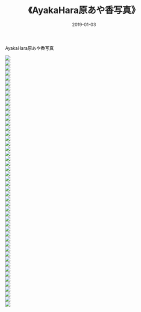 ﻿---
layout: post
title:  《AyakaHara原あや香写真》
date:   2019-01-03
img: http://img.660000.xyz/Sharelink/性感/2019/AyakaHara原あや香写真/000.jpg
categories: [美女, 清纯, 唯美]
---

AyakaHara原あや香写真

  ![](http://img.660000.xyz/Sharelink/性感/2019/AyakaHara原あや香写真/001.jpg) <br> ![](http://img.660000.xyz/Sharelink/性感/2019/AyakaHara原あや香写真/002.jpg) <br> ![](http://img.660000.xyz/Sharelink/性感/2019/AyakaHara原あや香写真/003.jpg) <br> ![](http://img.660000.xyz/Sharelink/性感/2019/AyakaHara原あや香写真/004.jpg) <br> ![](http://img.660000.xyz/Sharelink/性感/2019/AyakaHara原あや香写真/005.jpg) <br> ![](http://img.660000.xyz/Sharelink/性感/2019/AyakaHara原あや香写真/006.jpg) <br> ![](http://img.660000.xyz/Sharelink/性感/2019/AyakaHara原あや香写真/007.jpg) <br> ![](http://img.660000.xyz/Sharelink/性感/2019/AyakaHara原あや香写真/008.jpg) <br> ![](http://img.660000.xyz/Sharelink/性感/2019/AyakaHara原あや香写真/009.jpg) <br> ![](http://img.660000.xyz/Sharelink/性感/2019/AyakaHara原あや香写真/010.jpg) <br> ![](http://img.660000.xyz/Sharelink/性感/2019/AyakaHara原あや香写真/011.jpg) <br> ![](http://img.660000.xyz/Sharelink/性感/2019/AyakaHara原あや香写真/012.jpg) <br> ![](http://img.660000.xyz/Sharelink/性感/2019/AyakaHara原あや香写真/013.jpg) <br> ![](http://img.660000.xyz/Sharelink/性感/2019/AyakaHara原あや香写真/014.jpg) <br> ![](http://img.660000.xyz/Sharelink/性感/2019/AyakaHara原あや香写真/015.jpg) <br> ![](http://img.660000.xyz/Sharelink/性感/2019/AyakaHara原あや香写真/016.jpg) <br> ![](http://img.660000.xyz/Sharelink/性感/2019/AyakaHara原あや香写真/017.jpg) <br> ![](http://img.660000.xyz/Sharelink/性感/2019/AyakaHara原あや香写真/018.jpg) <br> ![](http://img.660000.xyz/Sharelink/性感/2019/AyakaHara原あや香写真/019.jpg) <br> ![](http://img.660000.xyz/Sharelink/性感/2019/AyakaHara原あや香写真/020.jpg) <br> ![](http://img.660000.xyz/Sharelink/性感/2019/AyakaHara原あや香写真/021.jpg) <br> ![](http://img.660000.xyz/Sharelink/性感/2019/AyakaHara原あや香写真/022.jpg) <br> ![](http://img.660000.xyz/Sharelink/性感/2019/AyakaHara原あや香写真/023.jpg) <br> ![](http://img.660000.xyz/Sharelink/性感/2019/AyakaHara原あや香写真/024.jpg) <br> ![](http://img.660000.xyz/Sharelink/性感/2019/AyakaHara原あや香写真/025.jpg) <br> ![](http://img.660000.xyz/Sharelink/性感/2019/AyakaHara原あや香写真/026.jpg) <br> ![](http://img.660000.xyz/Sharelink/性感/2019/AyakaHara原あや香写真/027.jpg) <br> ![](http://img.660000.xyz/Sharelink/性感/2019/AyakaHara原あや香写真/028.jpg) <br> ![](http://img.660000.xyz/Sharelink/性感/2019/AyakaHara原あや香写真/029.jpg) <br> ![](http://img.660000.xyz/Sharelink/性感/2019/AyakaHara原あや香写真/030.jpg) <br> ![](http://img.660000.xyz/Sharelink/性感/2019/AyakaHara原あや香写真/031.jpg) <br> ![](http://img.660000.xyz/Sharelink/性感/2019/AyakaHara原あや香写真/032.jpg) <br> ![](http://img.660000.xyz/Sharelink/性感/2019/AyakaHara原あや香写真/033.jpg) <br> ![](http://img.660000.xyz/Sharelink/性感/2019/AyakaHara原あや香写真/034.jpg) <br> ![](http://img.660000.xyz/Sharelink/性感/2019/AyakaHara原あや香写真/035.jpg) <br> ![](http://img.660000.xyz/Sharelink/性感/2019/AyakaHara原あや香写真/036.jpg) <br> ![](http://img.660000.xyz/Sharelink/性感/2019/AyakaHara原あや香写真/037.jpg) <br> ![](http://img.660000.xyz/Sharelink/性感/2019/AyakaHara原あや香写真/038.jpg) <br> ![](http://img.660000.xyz/Sharelink/性感/2019/AyakaHara原あや香写真/039.jpg) <br> ![](http://img.660000.xyz/Sharelink/性感/2019/AyakaHara原あや香写真/040.jpg) <br> ![](http://img.660000.xyz/Sharelink/性感/2019/AyakaHara原あや香写真/041.jpg) <br> ![](http://img.660000.xyz/Sharelink/性感/2019/AyakaHara原あや香写真/042.jpg) <br> ![](http://img.660000.xyz/Sharelink/性感/2019/AyakaHara原あや香写真/043.jpg) <br> ![](http://img.660000.xyz/Sharelink/性感/2019/AyakaHara原あや香写真/044.jpg) <br> ![](http://img.660000.xyz/Sharelink/性感/2019/AyakaHara原あや香写真/045.jpg) <br> ![](http://img.660000.xyz/Sharelink/性感/2019/AyakaHara原あや香写真/046.jpg) <br> ![](http://img.660000.xyz/Sharelink/性感/2019/AyakaHara原あや香写真/047.jpg) <br> ![](http://img.660000.xyz/Sharelink/性感/2019/AyakaHara原あや香写真/048.jpg) <br> ![](http://img.660000.xyz/Sharelink/性感/2019/AyakaHara原あや香写真/049.jpg) <br> ![](http://img.660000.xyz/Sharelink/性感/2019/AyakaHara原あや香写真/050.jpg) <br>